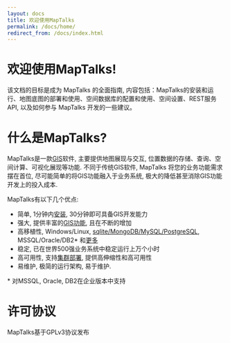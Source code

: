 ```yaml
---
layout: docs
title: 欢迎使用MapTalks
permalink: /docs/home/
redirect_from: /docs/index.html
---
```


# 欢迎使用MapTalks!

该文档的目标是成为 MapTalks 的全面指南,  内容包括：MapTalks的安装和运行、地图底图的部署和使用、空间数据库的配置和使用、空间设置、REST服务API, 以及如何参与 MapTalks 开发的一些建议。

# 什么是MapTalks?

MapTalks是一款[GIS](https://en.wikipedia.org/wiki/Geographic_information_system)软件, 主要提供地图展现与交互, 位置数据的存储、查询、空间计算、可视化展现等功能. 不同于传统GIS软件, MapTalks 将您的业务功能需求摆在首位, 尽可能简单的将GIS功能融入于业务系统, 极大的降低甚至消除GIS功能开发上的投入成本. 

MapTalks有以下几个优点:

* 简单, 1分钟内[安装](http://www.foo.com), 30分钟即可具备GIS开发能力 
* 强大, 提供丰富的[GIS功能](http://www.foo.com), 且在不断的增加
* 高移植性, Windows/Linux, [sqlite/MongoDB/MySQL/PostgreSQL](database.html), MSSQL/Oracle/DB2\* 和[更多](roadmap.html)
* 稳定, 已在世界500强业务系统中稳定运行上万个小时
* 高可用性, 支持[集群部署](cluster.html), 提供高伸缩性和高可用性  
* 易维护, 极简的运行架构, 易于维护.


\* 对MSSQL, Oracle, DB2在企业版本中支持

# 许可协议

MapTalks基于GPLv3协议发布